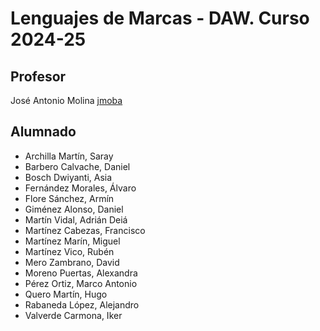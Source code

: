 # Lenguajes de Marcas - DAW. Curso 2024-25

## Profesor
José Antonio Molina [jmoba](https://github.com/jmoba)

## Alumnado

* Archilla Martín, Saray
* Barbero Calvache, Daniel
* Bosch Dwiyanti, Asia
* Fernández Morales, Álvaro
* Flore Sánchez, Armín
* Giménez Alonso, Daniel
* Martín Vidal, Adrián Deiá
* Martínez Cabezas, Francisco
* Martínez Marín, Miguel
* Martínez Vico, Rubén
* Mero Zambrano, David
* Moreno Puertas, Alexandra
* Pérez Ortiz, Marco Antonio
* Quero Martín, Hugo
* Rabaneda López, Alejandro
* Valverde Carmona, Iker
